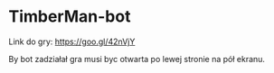 # TimberMan-bot
Link do gry: https://goo.gl/42nVjY 

By bot zadziałał gra musi byc otwarta po lewej stronie na pół ekranu.
